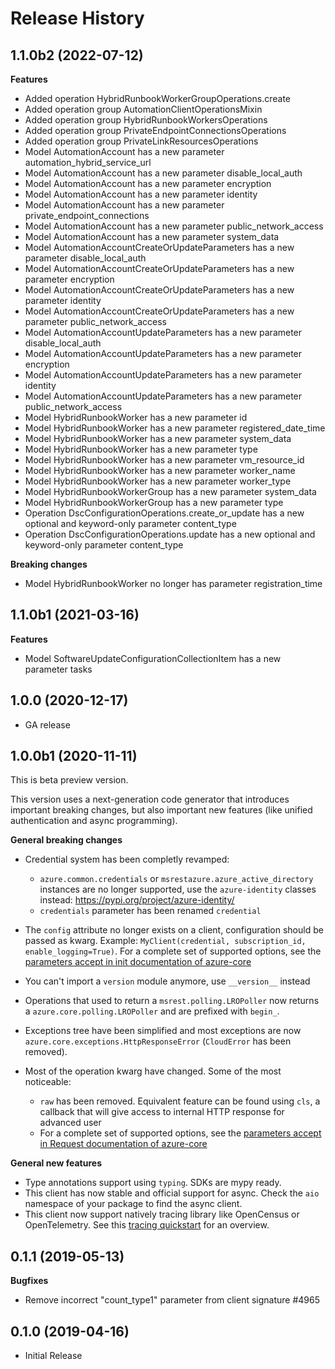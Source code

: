 # Release History

## 1.1.0b2 (2022-07-12)

**Features**

  - Added operation HybridRunbookWorkerGroupOperations.create
  - Added operation group AutomationClientOperationsMixin
  - Added operation group HybridRunbookWorkersOperations
  - Added operation group PrivateEndpointConnectionsOperations
  - Added operation group PrivateLinkResourcesOperations
  - Model AutomationAccount has a new parameter automation_hybrid_service_url
  - Model AutomationAccount has a new parameter disable_local_auth
  - Model AutomationAccount has a new parameter encryption
  - Model AutomationAccount has a new parameter identity
  - Model AutomationAccount has a new parameter private_endpoint_connections
  - Model AutomationAccount has a new parameter public_network_access
  - Model AutomationAccount has a new parameter system_data
  - Model AutomationAccountCreateOrUpdateParameters has a new parameter disable_local_auth
  - Model AutomationAccountCreateOrUpdateParameters has a new parameter encryption
  - Model AutomationAccountCreateOrUpdateParameters has a new parameter identity
  - Model AutomationAccountCreateOrUpdateParameters has a new parameter public_network_access
  - Model AutomationAccountUpdateParameters has a new parameter disable_local_auth
  - Model AutomationAccountUpdateParameters has a new parameter encryption
  - Model AutomationAccountUpdateParameters has a new parameter identity
  - Model AutomationAccountUpdateParameters has a new parameter public_network_access
  - Model HybridRunbookWorker has a new parameter id
  - Model HybridRunbookWorker has a new parameter registered_date_time
  - Model HybridRunbookWorker has a new parameter system_data
  - Model HybridRunbookWorker has a new parameter type
  - Model HybridRunbookWorker has a new parameter vm_resource_id
  - Model HybridRunbookWorker has a new parameter worker_name
  - Model HybridRunbookWorker has a new parameter worker_type
  - Model HybridRunbookWorkerGroup has a new parameter system_data
  - Model HybridRunbookWorkerGroup has a new parameter type
  - Operation DscConfigurationOperations.create_or_update has a new optional and keyword-only parameter content_type
  - Operation DscConfigurationOperations.update has a new optional and keyword-only parameter content_type

**Breaking changes**

  - Model HybridRunbookWorker no longer has parameter registration_time

## 1.1.0b1 (2021-03-16)

**Features**

  - Model SoftwareUpdateConfigurationCollectionItem has a new parameter tasks

## 1.0.0 (2020-12-17)

- GA release

## 1.0.0b1 (2020-11-11)

This is beta preview version.

This version uses a next-generation code generator that introduces important breaking changes, but also important new features (like unified authentication and async programming).

**General breaking changes**

- Credential system has been completly revamped:

  - `azure.common.credentials` or `msrestazure.azure_active_directory` instances are no longer supported, use the `azure-identity` classes instead: https://pypi.org/project/azure-identity/
  - `credentials` parameter has been renamed `credential`

- The `config` attribute no longer exists on a client, configuration should be passed as kwarg. Example: `MyClient(credential, subscription_id, enable_logging=True)`. For a complete set of
  supported options, see the [parameters accept in init documentation of azure-core](https://github.com/Azure/azure-sdk-for-python/blob/main/sdk/core/azure-core/CLIENT_LIBRARY_DEVELOPER.md#available-policies)
- You can't import a `version` module anymore, use `__version__` instead
- Operations that used to return a `msrest.polling.LROPoller` now returns a `azure.core.polling.LROPoller` and are prefixed with `begin_`.
- Exceptions tree have been simplified and most exceptions are now `azure.core.exceptions.HttpResponseError` (`CloudError` has been removed).
- Most of the operation kwarg have changed. Some of the most noticeable:

  - `raw` has been removed. Equivalent feature can be found using `cls`, a callback that will give access to internal HTTP response for advanced user
  - For a complete set of
  supported options, see the [parameters accept in Request documentation of azure-core](https://github.com/Azure/azure-sdk-for-python/blob/main/sdk/core/azure-core/CLIENT_LIBRARY_DEVELOPER.md#available-policies)

**General new features**

- Type annotations support using `typing`. SDKs are mypy ready.
- This client has now stable and official support for async. Check the `aio` namespace of your package to find the async client.
- This client now support natively tracing library like OpenCensus or OpenTelemetry. See this [tracing quickstart](https://github.com/Azure/azure-sdk-for-python/tree/main/sdk/core/azure-core-tracing-opentelemetry) for an overview.

## 0.1.1 (2019-05-13)

**Bugfixes**

  - Remove incorrect "count_type1" parameter from client signature
    #4965

## 0.1.0 (2019-04-16)

  - Initial Release
